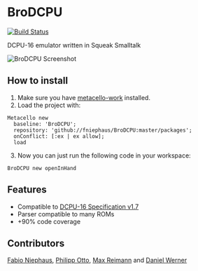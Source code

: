 BroDCPU
=======
[![Build Status](https://travis-ci.org/fniephaus/BroDCPU.svg?branch=master)](https://travis-ci.org/fniephaus/BroDCPU)

DCPU-16 emulator written in Squeak Smalltalk

![BroDCPU Screenshot](https://raw.github.com/fniephaus/BroDCPU/master/screenshot.gif)

## How to install
1. Make sure you have [metacello-work](https://github.com/dalehenrich/metacello-work) installed.
2. Load the project with:
```smalltalk
Metacello new
  baseline: 'BroDCPU';
  repository: 'github://fniephaus/BroDCPU:master/packages';
  onConflict: [:ex | ex allow];
  load
```
3. Now you can just run the following code in your workspace:
```smalltalk
BroDCPU new openInHand
```

## Features

- Compatible to [DCPU-16 Specification v1.7](http://dcpu.com/dcpu-16/)
- Parser compatible to many ROMs
- +90% code coverage


## Contributors

[Fabio Niephaus](https://github.com/fniephaus), [Philipp Otto](https://github.com/philippotto), [Max Reimann](https://github.com/MaxReimann) and [Daniel Werner](https://github.com/daniel-wer)
